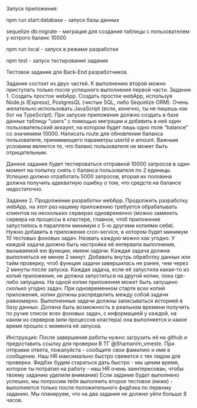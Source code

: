 Запуск приложения:

npm run start:database - запуск базы данных

sequelize db:migrate - миграция для создания таблицы с пользователем у котрого баланс 10000

npm run local - запуск в режиме разработки

npm test - запуск тестирования задания

Тестовое задание для Back-End разработчиков.

Задание состоит из двух частей. К выполнению второй можно приступать только после успешного выполнения первой части.
Задание 1. Создать простое webApp.
Создать простое webApp, используя Node.js (Express), PostgresQL (чистые SQL, либо Sequelize ORM). Очень желательно использовать JavaScript (если, конечно, ты не пишешь как бог на TypeScript).
При запуске приложение должно создать в базе данных таблицу “users” с помощью миграции и добавить в неё один пользовательский аккаунт, на котором будет лишь одно поле “balance” со значением 10000.
Написать route для обновления баланса пользователя, принимающего параметры userId и amount.
Важным условием является то, что баланс пользователя не может быть отрицательным.

Данное задание будет тестироваться отправкой 10000 запросов в один момент на попытку снять с баланса пользователя по 2 единицы. Успешно должно отработать 5000 запросов, вторая их половина должна получить адекватную ошибку о том, что средств на балансе недостаточно.

Задание 2. Продолжение разработки webApp.
Продолжить разработку webApp, на этот раз нашему приложению требуется обрабатывать клиентов на нескольких серверах одновременно (можно заменить сервера на процессы в кластере, главное, чтоб приложение запустилось в параллели минимум с 5-ю другими копиями себя).
Нужно добавить в приложение cron-service, в котором будет минимум 10 тестовых фоновых задач.
Назвать каждую можно как угодно.
У каждой задачи должна быть настройка её интервала выполнения, вызываемой ею функции, имени задачи.
Каждая задача должна выполняться не менее 2 минут.
Добавить внутрь обработку данных или тайм проверку, чтоб функция задачи завершилась не ранее, чем через 2 минуты после запуска.
Каждая задача, если её запустила какая-то из копий приложения, не должна запуститься на другой копии, пока где-либо запущена.
На одной копии приложения может быть запущено сколько угодно задач.
При одновременном старте всех копий приложения, копии должны распределить между собой задачи равномерно.
Выполненные задачи должны записываться историей в базу данных.
Должна быть возможность в реальном времени получить по ручке список всех фоновых задач, с информацией у каждой, на каком из серверов (или процессов кластера) она выполняется и какое время прошло с момента её запуска.

Инструкция:
После завершения работы нужно загрузить её на github и предоставить ссылку для проверки В ТГ  @Shamanim_vmeste. 
При отправке ответа, пожалуйста  - сообщите свои фамилию и имя в сообщении. Наш HR максимально быстро свяжется с тех лидом для проверки. Фидбэк будем стараться дать быстро - мы ценим время, которое ты потратил на работу -  наш HR очень заинтересован, чтобы твоему заданию уделили внимание)
Если задание будет выполнено успешно, мы попросим тебя выполнить второе тестовое (ниже) - выполняется только после положительного фидбэка по первому заданию.
Мы планируем, что на два задания не должно уйти больше 8 часов. 
